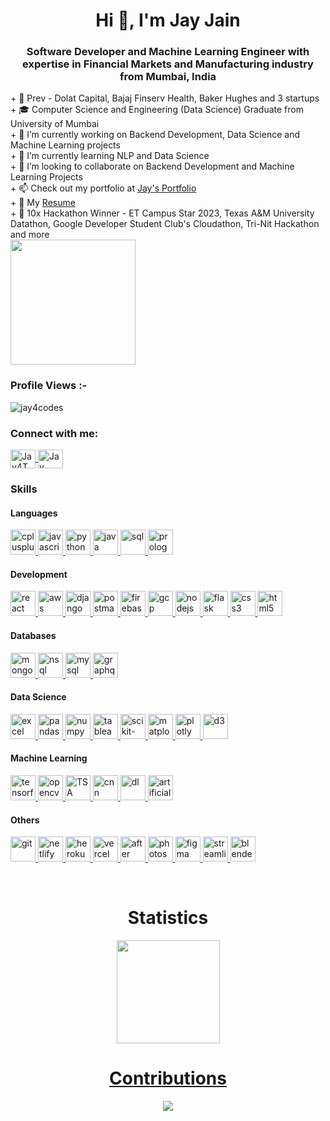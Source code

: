 <h1 align="center">Hi 👋, I'm Jay Jain</h1>
<h3 align="center">Software Developer and Machine Learning Engineer with expertise in Financial Markets and Manufacturing industry from Mumbai, India</h3>
<p align="left">
  + 📃 Prev - Dolat Capital, Bajaj Finserv Health, Baker Hughes and 3 startups<br>
  + 🎓 Computer Science and Engineering (Data Science) Graduate from  University of Mumbai<br>
  + 🔭 I’m currently working on Backend Development, Data Science and Machine Learning projects<br>
  + 🌱 I’m currently learning NLP and Data Science<br>
  + 👯 I’m looking to collaborate on Backend Development and Machine Learning Projects<br>
  + 📫 Check out my portfolio at <a href="https://jay-jain.vercel.app/" target="_blank">Jay's Portfolio</a><br>
  + 📃 My <a href ="https://docs.google.com/document/d/1Ep7OppV-X7o_bXbw_TiIAV-t1M0IGAudBJhZThfsxAI/edit?usp=sharing">Resume</a><br>
  + 🥇 10x Hackathon Winner - ET Campus Star 2023, Texas A&M University Datathon, Google Developer Student Club's Cloudathon, Tri-Nit Hackathon and more<br>
  <img src="https://github.com/Adam-pw/Adam-pw/blob/main/animation_500_kxa883sd.gif" width="200" height="200"/>
</p>
<p align="right"> 
    <h3>Profile Views :-</h3>
    <img src="https://komarev.com/ghpvc/?username=jay4codes&label=Profile%20views&color=0e75b6&style=flat" alt="jay4codes" /> 
</p>
<p align="left">
  <h3>Connect with me:</h3>
  <a href="https://twitter.com/Jay4Tweeting" target="_blank">
    <img 
      align="center" 
      src="https://raw.githubusercontent.com/rahuldkjain/github-profile-readme-generator/master/src/images/icons/Social/twitter.svg" 
      alt="Jay4Tweeting" 
      height="30" 
      width="40" />
  </a>
  <a href="https://www.linkedin.com/in/jay-jain-a9bb12200/" target="_blank">
    <img 
      align="center"
      src="https://raw.githubusercontent.com/rahuldkjain/github-profile-readme-generator/master/src/images/icons/Social/linked-in-alt.svg" 
      alt="Jay Jain" 
      height="30" 
      width="40" />
  </a>
</p>

<p align="left">
  <h3>Skills</h3>
  <h4>Languages</h4>
  <a href="#">
    <img src="https://jay-jain.netlify.app/icons/cpp.svg" alt="cplusplus" width="40" height="40"/> 
  </a>
  <a href="https://reactjs.org/" target="_blank" rel="noreferrer">
    <img src="https://jay-jain.netlify.app/icons/js.svg" alt="javascript" width="40" height="40"/>
  </a> 
  <a href="https://www.python.org" target="_blank">
    <img src="https://jay-jain.netlify.app/icons/python.svg" alt="python" width="40" height="40"/>
  </a>
  <a href="https://www.java.com/en/" target="_blank">
    <img src="https://jay-jain.netlify.app/icons/java.svg" alt="java" width="40" height="40"/>
  </a>

  <a href="#">
    <img src="https://jay-jain.netlify.app/icons/sql.png" alt="sql" width="40" height="40"/>
  </a>
  <a href="https://www.swi-prolog.org/" target="_blank">
    <img src="https://jay-jain.netlify.app/icons/prolog.svg" alt="prolog" width="40" height="40"/>
  </a>
  <h4>Development</h4>
  <a href="https://reactjs.org/" target="_blank" rel="noreferrer">
    <img src="https://jay-jain.netlify.app/icons/react.svg" alt="react" width="40" height="40"/>
  </a> 
  <a href="https://aws.amazon.com" target="_blank" rel="noreferrer">
    <img src="https://jay-jain.netlify.app/icons/aws.svg" alt="aws" width="40" height="40"/>
  </a>
  <a href="https://www.djangoproject.com/" target="_blank" rel="noreferrer">
    <img src="https://jay-jain.netlify.app/icons/django.svg" alt="django" width="40" height="40"/>
  </a>
  <a href="https://postman.com" target="_blank" rel="noreferrer">
    <img src="https://jay-jain.netlify.app/icons/postman.svg" alt="postman" width="40" height="40"/>
  </a>
  <a href="https://firebase.google.com/" target="_blank" rel="noreferrer">
    <img src="https://jay-jain.netlify.app/icons/firebase.svg" alt="firebase" width="40" height="40"/>
  </a>
  <a href="https://cloud.google.com" target="_blank" rel="noreferrer">
    <img src="https://jay-jain.netlify.app/icons/gcp.svg" alt="gcp" width="40" height="40"/>
  </a>
  <a href="https://nodejs.org" target="_blank" rel="noreferrer">
    <img src="https://jay-jain.netlify.app/icons/nodejs.svg" alt="nodejs" width="40" height="40"/>
  </a>
  <a href="https://flask.palletsprojects.com/en/2.2.x/" target="_blank">
    <img src="https://jay-jain.netlify.app/icons/flask.svg" alt="flask" width="40" height="40"/>
  </a> 
  <a href="https://www.w3schools.com/css/" target="_blank">
    <img src="https://jay-jain.netlify.app/icons/css-3.svg" alt="css3" width="40" height="40"/>
  </a> 
  <a href="https://www.w3.org/html/" target="_blank"> 
    <img src="https://jay-jain.netlify.app/icons/html-5.svg" alt="html5" width="40" height="40"/> 
  </a>
  <h4>Databases</h4>
  <a href="https://www.mongodb.com/" target="_blank" rel="noreferrer">
    <img src="https://jay-jain.netlify.app/icons/mongodb-icon.svg" alt="mongodb" width="40" height="40"/>
  </a>
  <a href="#">
    <img src="https://jay-jain.netlify.app/icons/nosql.svg" alt="nsql" width="40" height="40"/>
  </a>
  <a href="https://www.mysql.com/" target="_blank">
    <img src="https://jay-jain.netlify.app/icons/mysql.svg" alt="mysql" width="40" height="40"/>
  </a>
  <a href="https://graphql.org/" target="_blank">
    <img src="https://jay-jain.netlify.app/icons/graphql.svg" alt="graphql" width="40" height="40"/>
  </a>
  <h4>Data Science</h4>
  <a href="#">    
    <img src="https://jay-jain.netlify.app/icons/excel.png" alt="excel" width="40" height="40"/>
  </a>
  <a href="https://pandas.pydata.org/" target="_blank" rel="noreferrer">
    <img src="https://jay-jain.netlify.app/icons/pandas.png" alt="pandas" width="40" height="40"/>
  </a>
  <a href="https://numpy.org/" target="_blank" rel="noreferrer">
    <img src="https://jay-jain.netlify.app/icons/numpy.png" alt="numpy" width="40" height="40"/>
  </a>
  <a href="https://www.tableau.com/" target="_blank" rel="noreferrer">
    <img src="https://jay-jain.netlify.app/icons/tableau.svg" alt="tableau" width="40" height="40"/>
  </a>
  <a href="https://scikit-learn.org/" target="_blank" rel="noreferrer">
    <img src="https://jay-jain.netlify.app/icons/scikit.png" alt="scikit-learn" width="40" height="40"/>
  </a>
  <a href="https://matplotlib.org/" target="_blank" rel="noreferrer">
    <img src="https://jay-jain.netlify.app/icons/matplotlib.svg" alt="matplotlib" width="40" height="40"/>
  </a>
  <a href="https://plotly.com/" target="_blank" rel="noreferrer">
    <img src="https://jay-jain.netlify.app/icons/plotly.svg" alt="plotly" width="40" height="40"/>
  </a>
  <a href="https://d3js.org/" target="_blank" rel="noreferrer">
    <img src="https://jay-jain.netlify.app/icons/d3.svg" alt="d3" width="40" height="40"/>
  </a>
  <h4>Machine Learning</h4>
  <a href="https://www.tensorflow.org" target="_blank" rel="noreferrer">
    <img src="https://jay-jain.netlify.app/icons/tensorflow.svg" alt="tensorflow" width="40" height="40"/>
  </a>
  <a href="https://opencv.org/" target="_blank" rel="noreferrer">
    <img src="https://jay-jain.netlify.app/icons/opencv.svg" alt="opencv" width="40" height="40"/>
  </a>
  <a href="#">
    <img src="https://jay-jain.netlify.app/icons/tsa.png" alt="TSA" width="40" height="40"/>
  </a>
  <a href="#">  
    <img src="https://jay-jain.netlify.app/icons/cnn.png" alt="cnn" width="40" height="40"/>
  </a>
  <a href="#">
    <img src="https://jay-jain.netlify.app/icons/dl.png" alt="dl" width="40" height="40"/>
  </a>

  <a href="#">
    <img src="https://jay-jain.netlify.app/icons/artificial-intelligence.svg" alt="artificial-intelligence" width="40" height="40"/>
  </a>
  <h4>Others</h4>
  <a href="https://git-scm.com/" target="_blank" rel="noreferrer">
    <img src="https://jay-jain.netlify.app/icons/git-icon.svg" alt="git" width="40" height="40"/>
  </a>
  <a href="https://www.netlify.com/" target="_blank" rel="noreferrer">
    <img src="https://jay-jain.netlify.app/icons/netlify.svg" alt="netlify" width="40" height="40"/>
  </a>
  <a href="https://heroku.com" target="_blank" rel="noreferrer">
    <img src="https://jay-jain.netlify.app/icons/heroku-icon.svg" alt="heroku" width="40" height="40"/>
  </a>
  <a href="https://vercel.com/" target="_blank" rel="noreferrer">
    <img src="https://jay-jain.netlify.app/icons/vercel.svg" alt="vercel" width="40" height="40"/>
  </a>
  <a href="https://www.adobe.com/in/products/aftereffects.html" target="_blank" rel="noreferrer">
    <img src="https://jay-jain.netlify.app/icons/blender.svg" alt="after effects" width="40" height="40"/>
  </a>
  <a href="https://www.photoshop.com/en" target="_blank" rel="noreferrer">
    <img src="https://jay-jain.netlify.app/icons/adobe-photoshop.svg" alt="photoshop" width="40" height="40"/>
  </a>
  <a href="https://www.figma.com/" target="_blank" rel="noreferrer">
    <img src="https://jay-jain.netlify.app/icons/figma.svg" alt="figma" width="40" height="40"/>
  </a>
  <a href="https://streamlit.io/" target="_blank" rel="noreferrer">
    <img src="https://jay-jain.netlify.app/icons/streamlit.svg" alt="streamlit" width="40" height="40"/>
  </a>
  <a href="https://blender.org/" target="_blank" rel="noreferrer">
    <img src="https://jay-jain.netlify.app/icons/blender.svg" alt="blender" width="40" height="40"/>
  </a>
</p>
<br>

<h1 align="center"> Statistics</h1>
<p align="center">
  <a href="https://github.com/jay4codes/github-readme-stats">
    <img src="https://github-readme-stats.vercel.app/api?username=jay4codes&show_icons=true&bg_color=0d1117&text_color=40cfcd&border_color=444" height="165"

  </a>
</p>

<h1 align="center"> Contributions</h1>
<p align="center">
  <a href="https://git.io/streak-stats" align="middle">
    <img src="http://github-readme-streak-stats.herokuapp.com?user=jay4codes&theme=react&background=0d1117&border=666">
  </a>
</p>

<!--START_SECTION:waka-->
<!--END_SECTION:waka-->
